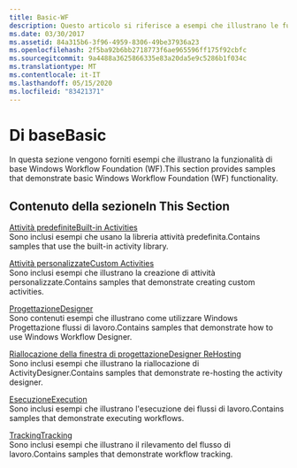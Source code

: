 ```yaml
---
title: Basic-WF
description: Questo articolo si riferisce a esempi che illustrano le funzionalità di base di Windows Workflow Foundation, ad esempio le attività predefinite e personalizzate.
ms.date: 03/30/2017
ms.assetid: 84a315b6-3f96-4959-8306-49be37936a23
ms.openlocfilehash: 2f5ba92b6bb2718773f6ae965596ff175f92cbfc
ms.sourcegitcommit: 9a4488a3625866335e83a20da5e9c5286b1f034c
ms.translationtype: MT
ms.contentlocale: it-IT
ms.lasthandoff: 05/15/2020
ms.locfileid: "83421371"
---
```

# <a name="basic"></a><span data-ttu-id="b1c06-103">Di base</span><span class="sxs-lookup"><span data-stu-id="b1c06-103">Basic</span></span>
<span data-ttu-id="b1c06-104">In questa sezione vengono forniti esempi che illustrano la funzionalità di base Windows Workflow Foundation (WF).</span><span class="sxs-lookup"><span data-stu-id="b1c06-104">This section provides samples that demonstrate basic Windows Workflow Foundation (WF) functionality.</span></span>  
  
## <a name="in-this-section"></a><span data-ttu-id="b1c06-105">Contenuto della sezione</span><span class="sxs-lookup"><span data-stu-id="b1c06-105">In This Section</span></span>  
 [<span data-ttu-id="b1c06-106">Attività predefinite</span><span class="sxs-lookup"><span data-stu-id="b1c06-106">Built-in Activities</span></span>](built-in-activities.md)  
 <span data-ttu-id="b1c06-107">Sono inclusi esempi che usano la libreria attività predefinita.</span><span class="sxs-lookup"><span data-stu-id="b1c06-107">Contains samples that use the built-in activity library.</span></span>  
  
 [<span data-ttu-id="b1c06-108">Attività personalizzate</span><span class="sxs-lookup"><span data-stu-id="b1c06-108">Custom Activities</span></span>](custom-activities.md)  
 <span data-ttu-id="b1c06-109">Sono inclusi esempi che illustrano la creazione di attività personalizzate.</span><span class="sxs-lookup"><span data-stu-id="b1c06-109">Contains samples that demonstrate creating custom activities.</span></span>  
  
 [<span data-ttu-id="b1c06-110">Progettazione</span><span class="sxs-lookup"><span data-stu-id="b1c06-110">Designer</span></span>](designer.md)  
 <span data-ttu-id="b1c06-111">Sono contenuti esempi che illustrano come utilizzare Windows Progettazione flussi di lavoro.</span><span class="sxs-lookup"><span data-stu-id="b1c06-111">Contains samples that demonstrate how to use Windows Workflow Designer.</span></span>  
  
 [<span data-ttu-id="b1c06-112">Riallocazione della finestra di progettazione</span><span class="sxs-lookup"><span data-stu-id="b1c06-112">Designer ReHosting</span></span>](designer-rehosting.md)  
 <span data-ttu-id="b1c06-113">Sono inclusi esempi che illustrano la riallocazione di ActivityDesigner.</span><span class="sxs-lookup"><span data-stu-id="b1c06-113">Contains samples that demonstrate re-hosting the activity designer.</span></span>  
  
 [<span data-ttu-id="b1c06-114">Esecuzione</span><span class="sxs-lookup"><span data-stu-id="b1c06-114">Execution</span></span>](execution.md)  
 <span data-ttu-id="b1c06-115">Sono inclusi esempi che illustrano l'esecuzione dei flussi di lavoro.</span><span class="sxs-lookup"><span data-stu-id="b1c06-115">Contains samples that demonstrate executing workflows.</span></span>
  
 [<span data-ttu-id="b1c06-116">Tracking</span><span class="sxs-lookup"><span data-stu-id="b1c06-116">Tracking</span></span>](tracking.md)  
 <span data-ttu-id="b1c06-117">Sono inclusi esempi che illustrano il rilevamento del flusso di lavoro.</span><span class="sxs-lookup"><span data-stu-id="b1c06-117">Contains samples that demonstrate workflow tracking.</span></span>
